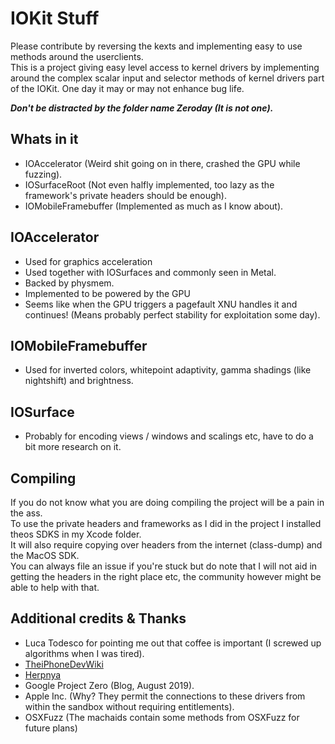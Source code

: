 # IOKit Stuff
Please contribute by reversing the kexts and implementing easy to use methods around the userclients.  
This is a project giving easy level access to kernel drivers by implementing around the complex scalar input and selector methods of kernel drivers part of the IOKit. 
One day it may or may not enhance bug life.  

***Don't be distracted by the folder name Zeroday (It is not one).***

## Whats in it
- IOAccelerator (Weird shit going on in there, crashed the GPU while fuzzing).  
- IOSurfaceRoot (Not even halfly implemented, too lazy as the framework's private headers should be enough).  
- IOMobileFramebuffer (Implemented as much as I know about).  

## IOAccelerator
- Used for graphics acceleration
- Used together with IOSurfaces and commonly seen in Metal.  
- Backed by physmem.  
- Implemented to be powered by the GPU
- Seems like when the GPU triggers a pagefault XNU handles it and continues! (Means probably perfect stability for exploitation some day).  

## IOMobileFramebuffer
- Used for inverted colors, whitepoint adaptivity, gamma shadings (like nightshift) and brightness.  

## IOSurface
- Probably for encoding views / windows and scalings etc, have to do a bit more research on it.  


## Compiling
If you do not know what you are doing compiling the project will be a pain in the ass.  
To use the private headers and frameworks as I did in the project I installed theos SDKS in my Xcode folder.  
It will also require copying over headers from the internet (class-dump) and the MacOS SDK.  
You can always file an issue if you're stuck but do note that I will not aid in getting the headers in the right place etc, the community however might be able to help with that.  

## Additional credits & Thanks
- Luca Todesco for pointing me out that coffee is important (I screwed up algorithms when I was tired).  
- [TheiPhoneDevWiki](https://iphonedevwiki.net/)
- [Herpnya](https://twitter.com/MuscleNerd)
- Google Project Zero (Blog, August 2019).  
- Apple Inc. (Why? They permit the connections to these drivers from within the sandbox without requiring entitlements).  
- OSXFuzz (The machaids contain some methods from OSXFuzz for future plans)
